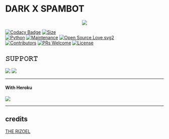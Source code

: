 # DARK X SPAMBOT

<p align="center">
  <img src="https://te.legra.ph/file/97144812e984a369edb2c.jpg">
</p>


[![Codacy Badge](https://api.codacy.com/project/badge/Grade/f7c51539e67b483bb8d7749acca51d3a)](https://app.codacy.com/gh/aditya10230/DARK_X_SPAM?utm_source=github.com&utm_medium=referral&utm_content=aditya10230/DARK_X_SPAM-bot&utm_campaign=Badge_Grade_Settings)
[![Size](https://img.shields.io/github/repo-size/aditya10230/DARK_X_SPAM?style=flat-square&color=green)](https://github.com/aditya10230/DARK_X_SPAM/)   
[![Python](https://img.shields.io/badge/Python-v3.9-blue)](https://www.python.org/)
[![Maintenance](https://img.shields.io/badge/Maintained%3F-yes-green.svg)](https://github.com/aditya10230/DARK_X_SPAM/graphs/commit-activity)
[![Open Source Love svg2](https://badges.frapsoft.com/os/v2/open-source.svg?v=103)](https://github.com/aditya10230/DARK_X_SPAM)   
[![Contributors](https://img.shields.io/github/contributors/aditya10230/DARK_X_SPAM?style=flat-square&color=green)](https://github.com/aditya10230/DARK_X_SPAM/graphs/contributors)
[![PRs Welcome](https://img.shields.io/badge/PRs-welcome-brightgreen.svg?style=flat-square)](https://makeapullrequest.com)
[![License](https://img.shields.io/badge/License-AGPL-blue)](https://github.com/aditya10230/DARK_X_SPAM/blob/main/LICENSE)



## 𝚂𝚄𝙿𝙿𝙾𝚁𝚃 
                          
<a href="https://t.me/Dark_X_ChattingZone"><img src="https://img.shields.io/badge/Join-SUPPORT%20GROUP-red.svg?logo=Telegram"></a>
<a href="https://t.me/Dark_X_ChattingZone"><img src="https://img.shields.io/badge/Join-SUPPORT%20CHANNEL-red.svg?logo=Telegram"></a>

-------------------------------------------------

#### With Heroku

<a href="https://www.heroku.com/deploy?template=https://github.com/aditya10230/DARK_X_SPAM/Deploy">
  <img src="https://www.herokucdn.com/deploy/button.svg">
</a>


-------------------------------------------------

## credits 


[THE RIZOEL](t.me/TheRiZoeL)
